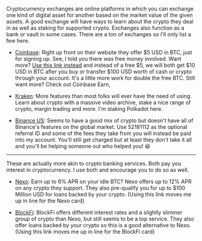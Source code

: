 Cryptocurrency exchanges are online platforms in which you can exchange one kind of digital asset for another based on the market value of the given assets. A good exchange will have ways to learn about the crypto they deal in as well as staking for supported crypto. Exchanges also function as a bank or vault in some cases. There are a ton of exchanges so I'll only list a few here.

- [Coinbase](https://www.coinbase.com/): Right up front on their website they offer $5 USD in BTC, just for signing up. See, I told you there was free money involved. Want more? [Use this link instead](https://www.coinbase.com/join/spann_z7n) and instead of a free $5, we will both get $10 USD in BTC after you buy or transfer $100 USD worth of cash or crypto through your account. It's a little more work for double the free BTC. Still want more? Check out Coinbase Earn,

- [Kraken](): More features than most folks will ever have the need of using. Learn about crypto with a massive video archive, stake a nice range of crypto, margin trading and more. I'm staking Polkadot here.

- [Binance US](https://binance.us): Seems to have a good mix of crypto but doesn't have all of Binance's features on the global market. Use 52181112 as the optional referral ID and some of the fees they take from you will instead be paid into my account. You'll still get charged but at least they don't take it all and you'll be helping someone out who helped you! 😆

---

These are actually more akin to crypto banking services. Both pay you interest in cryptocurrency. I use both and encourage you to do so as well.

- [Nexo](https://nexo.io/?u=5fb567b98047051ebe62fd9b): Earn up to 6% APR on your idle BTC? Nexo offers up to 12% APR on any crypto they support. They also pre-qualify you for up to $100 Million USD for loans backed by your crypto. (Using this link moves me up in line for the Nexo card)

- [BlockFi](https://blockfi.com/?ref=e5f174eb): BlockFi offers different interest rates and a slightly slimmer group of crypto than Nexo, but still seems to be a top service. They also offer loans backed by your crypto so this is a good alternative to Nexo. (Using this link moves me up in line for the BlockFi card)


